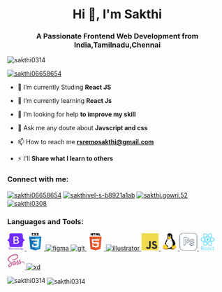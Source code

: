 <h1 align="center">Hi 👋, I'm Sakthi</h1>
<h3 align="center">A Passionate Frontend Web Development from India,Tamilnadu,Chennai</h3>

<p align="left"> <img src="https://komarev.com/ghpvc/?username=sakthi0314&label=Profile%20views&color=0e75b6&style=flat" alt="sakthi0314" /> </p>

<p align="left"> <a href="https://twitter.com/sakthi06658654" target="blank"><img src="https://img.shields.io/twitter/follow/sakthi06658654?logo=twitter&style=for-the-badge" alt="sakthi06658654" /></a> </p>

- 🔭 I’m currently Studing **React JS**

- 🌱 I’m currently learning **React Js**

- 🤝 I’m looking for help **to improve my skill**

- 💬 Ask me any doute about **Javscript and css**

- 📫 How to reach me **rsremosakthi@gmail.com**

- ⚡ I'll **Share what I learn to others**

<h3 align="left">Connect with me:</h3>
<p align="left">
<a href="https://twitter.com/sakthi06658654" target="blank"><img align="center" src="https://cdn.jsdelivr.net/npm/simple-icons@3.0.1/icons/twitter.svg" alt="sakthi06658654" height="30" width="40" /></a>
<a href="https://linkedin.com/in/sakthivel-s-b8921a1ab" target="blank"><img align="center" src="https://cdn.jsdelivr.net/npm/simple-icons@3.0.1/icons/linkedin.svg" alt="sakthivel-s-b8921a1ab" height="30" width="40" /></a>
<a href="https://fb.com/sakthi.gowri.52" target="blank"><img align="center" src="https://cdn.jsdelivr.net/npm/simple-icons@3.0.1/icons/facebook.svg" alt="sakthi.gowri.52" height="30" width="40" /></a>
<a href="https://instagram.com/sakthi0308" target="blank"><img align="center" src="https://cdn.jsdelivr.net/npm/simple-icons@3.0.1/icons/instagram.svg" alt="sakthi0308" height="30" width="40" /></a>
</p>

<h3 align="left">Languages and Tools:</h3>
<p align="left"> <a href="https://getbootstrap.com" target="_blank"> <img src="https://raw.githubusercontent.com/devicons/devicon/master/icons/bootstrap/bootstrap-plain-wordmark.svg" alt="bootstrap" width="40" height="40"/> </a> <a href="https://www.w3schools.com/css/" target="_blank"> <img src="https://raw.githubusercontent.com/devicons/devicon/master/icons/css3/css3-original-wordmark.svg" alt="css3" width="40" height="40"/> </a> <a href="https://www.figma.com/" target="_blank"> <img src="https://www.vectorlogo.zone/logos/figma/figma-icon.svg" alt="figma" width="40" height="40"/> </a> <a href="https://git-scm.com/" target="_blank"> <img src="https://www.vectorlogo.zone/logos/git-scm/git-scm-icon.svg" alt="git" width="40" height="40"/> </a> <a href="https://www.w3.org/html/" target="_blank"> <img src="https://raw.githubusercontent.com/devicons/devicon/master/icons/html5/html5-original-wordmark.svg" alt="html5" width="40" height="40"/> </a> <a href="https://www.adobe.com/in/products/illustrator.html" target="_blank"> <img src="https://www.vectorlogo.zone/logos/adobe_illustrator/adobe_illustrator-icon.svg" alt="illustrator" width="40" height="40"/> </a> <a href="https://developer.mozilla.org/en-US/docs/Web/JavaScript" target="_blank"> <img src="https://raw.githubusercontent.com/devicons/devicon/master/icons/javascript/javascript-original.svg" alt="javascript" width="40" height="40"/> </a> <a href="https://www.linux.org/" target="_blank"> <img src="https://raw.githubusercontent.com/devicons/devicon/master/icons/linux/linux-original.svg" alt="linux" width="40" height="40"/> </a> <a href="https://www.photoshop.com/en" target="_blank"> <img src="https://raw.githubusercontent.com/devicons/devicon/master/icons/photoshop/photoshop-line.svg" alt="photoshop" width="40" height="40"/> </a> <a href="https://reactjs.org/" target="_blank"> <img src="https://raw.githubusercontent.com/devicons/devicon/master/icons/react/react-original-wordmark.svg" alt="react" width="40" height="40"/> </a> <a href="https://sass-lang.com" target="_blank"> <img src="https://raw.githubusercontent.com/devicons/devicon/master/icons/sass/sass-original.svg" alt="sass" width="40" height="40"/> </a> <a href="https://www.adobe.com/products/xd.html" target="_blank"> <img src="https://cdn.worldvectorlogo.com/logos/adobe-xd.svg" alt="xd" width="40" height="40"/> </a> </p>

<p><img align="left" src="https://github-readme-stats.vercel.app/api/top-langs?username=sakthi0314&show_icons=true&locale=en&layout=compact" alt="sakthi0314" /></p>

<p>&nbsp;<img align="center" src="https://github-readme-stats.vercel.app/api?username=sakthi0314&show_icons=true&locale=en" alt="sakthi0314" /></p>

